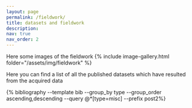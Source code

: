 ```yaml
---
layout: page
permalink: /fieldwork/
title: datasets and fieldwork
description: 
nav: true
nav_order: 2
---
```


<!-- _pages/data_and_fieldwork.md -->



Here some images of the fieldwork
{% include image-gallery.html folder="/assets/img/fieldwork" %}

Here you can find a list of all the published datasets which have resulted from the acquired data
<div class="publications">
 {% bibliography --template bib --group_by type --group_order ascending,descending --query @*[type=misc] --prefix post2%}
</div>